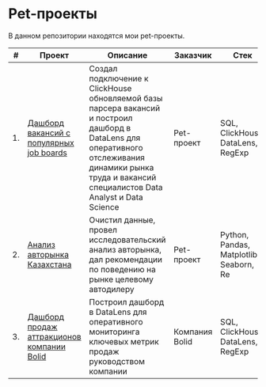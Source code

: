 # Pet-проекты
 
В данном репозитории находятся мои pet-проекты.

| #    | Проект                | Описание                                                     | Заказчик                                                     | Стек                                                         | Статус                                                         |
| ---- | ------------------------------------------------------------ | ------------------------------------------------------------ | ------------------------------------------------------------ | ------------------------------------------------------------ | ------------------------------------------------------------ |
| 1.   | [Дашборд вакансий c популярных job boards](https://github.com/mechfil/pet_projects/tree/main/Dashboard%20DataLens) | Создал подключение к ClickHouse обновляемой базы парсера вакансий и построил дашборд в DataLens для оперативного отслеживания динамики рынка труда и вакансий специалистов Data Analyst и Data Science | Pet-проект      | SQL, ClickHouse,  DataLens, RegExp      | Завершен ✅     |
| 2.   | [Анализ авторынка Казахстана](https://github.com/mechfil/pet_projects/tree/main/Auto%20Kazakhstan) | Очистил данные, провел исследовательский анализ авторынка, дал рекомендации по поведению на рынке целевому автодилеру | Pet-проект      | Python, Pandas, Matplotlib, Seaborn, Re       | Завершен ✅     |
| 3.   | [Дашборд продаж аттракционов компании Bolid](https://github.com/mechfil/pet_projects/tree/main/Dashboard%20Bolid) | Построил дашборд в DataLens для оперативного мониторинга ключевых метрик продаж руководством компании | Компания Bolid      | SQL, ClickHouse, DataLens, RegExp      | Завершен ✅      |




